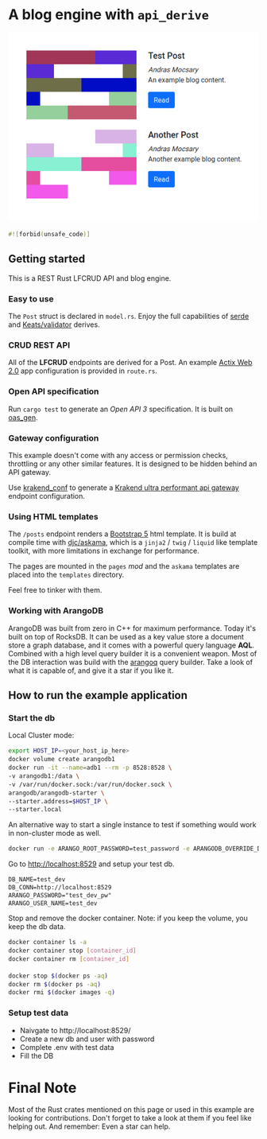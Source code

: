 # A blog engine with `api_derive`
![alt text](static/posts.png)
```rust
#![forbid(unsafe_code)]
```

## Getting started
This is a REST Rust LFCRUD API and blog engine.

### Easy to use
The `Post` struct is declared in `model.rs`. Enjoy the full capabilities of [serde](https://serde.rs) and [Keats/validator](https://github.com/Keats/validator) derives.

### CRUD REST API
All of the **LFCRUD** endpoints are derived for a Post.
An example [Actix Web 2.0](https://github.com/actix/actix-web) app configuration is provided in `route.rs`.

### Open API specification
Run `cargo test` to generate an *Open API 3* specification. It is built on [oas_gen](https://github.com/element114/oas_gen).

### Gateway configuration
This example doesn't come with any access or permission checks, throttling or any other similar features.
It is designed to be hidden behind an API gateway.

Use [krakend_conf](https://gitlab.com/reed-wolf/krakend_conf) to generate a [Krakend ultra performant api gateway](https://github.com/devopsfaith/krakend) endpoint configuration.

### Using HTML templates
The `/posts` endpoint renders a [Bootstrap 5](https://github.com/twbs/bootstrap/tree/v5.0.0-alpha1) html template. It is build at compile time with [djc/askama](https://github.com/djc/askama), which is a `jinja2` / `twig` / `liquid` like template toolkit, with more limitations in exchange for performance.

The pages are mounted in the `pages` *mod* and the `askama` templates are placed into the `templates` directory.

Feel free to tinker with them.

### Working with ArangoDB
ArangoDB was built from zero in C++ for maximum performance. Today it's built on top of RocksDB. It can be used as a key value store a document store a graph database, and it comes with a powerful query language **AQL**. Combined with a high level query builder it is a convenient weapon. Most of the DB interaction was build with the [arangoq](https://github.com/element114/arangoq) query builder. Take a look of what it is capable of, and give it a star if you like it.

## How to run the example application
### Start the db
Local Cluster mode:
```bash
export HOST_IP=<your_host_ip_here>
docker volume create arangodb1
docker run -it --name=adb1 --rm -p 8528:8528 \
-v arangodb1:/data \
-v /var/run/docker.sock:/var/run/docker.sock \
arangodb/arangodb-starter \
--starter.address=$HOST_IP \
--starter.local
```

An alternative way to start a single instance to test if something would work in non-cluster mode as well.
``` bash
docker run -e ARANGO_ROOT_PASSWORD=test_password -e ARANGODB_OVERRIDE_DETECTED_TOTAL_MEMORY=2G -e ARANGODB_OVERRIDE_DETECTED_NUMBER_OF_CORES=2 -p 8529:8529 -d arangodb
```

Go to <http://localhost:8529> and setup your test db.
```
DB_NAME=test_dev
DB_CONN=http://localhost:8529
ARANGO_PASSWORD="test_dev_pw"
ARANGO_USER_NAME=test_dev
```

Stop and remove the docker container. Note: if you keep the volume, you keep the db data.
```bash
docker container ls -a
docker container stop [container_id]
docker container rm [container_id]

docker stop $(docker ps -aq)
docker rm $(docker ps -aq)
docker rmi $(docker images -q)
```

### Setup test data
- Naivgate to http://localhost:8529/
- Create a new db and user with password
- Complete .env with test data
- Fill the DB

# Final Note
Most of the Rust crates mentioned on this page or used in this example are looking for contributions. Don't forget to take a look at them if you feel like helping out.
And remember: Even a star can help.
